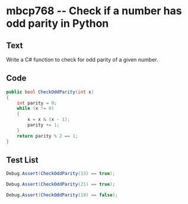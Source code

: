 # mbcp768 -- Check if a number has odd parity in Python

## Text

Write a C# function to check for odd parity of a given number.

## Code

```csharp
public bool CheckOddParity(int x) 
{
    int parity = 0;
    while (x != 0) 
    {
        x = x & (x - 1);
        parity += 1;
    }
    return parity % 2 == 1;
}
```

## Test List

```csharp
Debug.Assert(CheckOddParity(13) == true);
```

```csharp
Debug.Assert(CheckOddParity(21) == true);
```

```csharp
Debug.Assert(CheckOddParity(18) == false);
```
